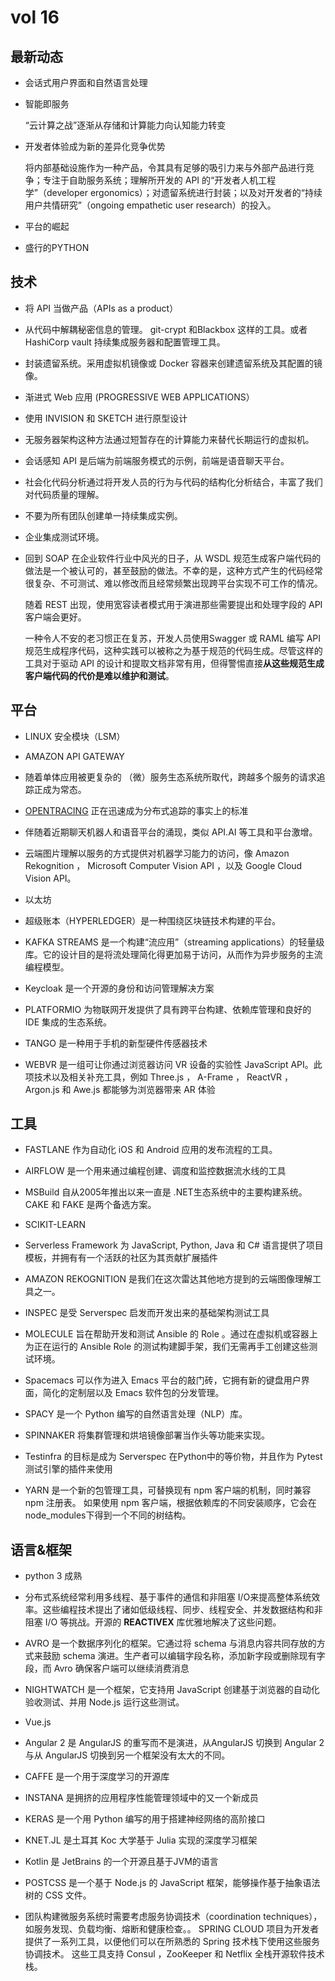 # vol 16



## 最新动态

- 会话式用户界面和自然语言处理

- 智能即服务

  “云计算之战”逐渐从存储和计算能力向认知能力转变

- 开发者体验成为新的差异化竞争优势

  将内部基础设施作为一种产品，令其具有足够的吸引力来与外部产品进行竞争；专注于自助服务系统；理解所开发的 API 的“开发者人机工程学”（developer ergonomics）；对遗留系统进行封装；以及对开发者的“持续用户共情研究”（ongoing empathetic user research）的投入。

- 平台的崛起

- 盛行的PYTHON



## 技术

- 将 API 当做产品（APIs as a product）

- 从代码中解耦秘密信息的管理。 git-crypt 和Blackbox 这样的工具。或者HashiCorp vault 持续集成服务器和配置管理工具。
- 封装遗留系统。采用虚拟机镜像或 Docker 容器来创建遗留系统及其配置的镜像。

- 渐进式 Web 应用 (PROGRESSIVE WEB APPLICATIONS）

- 使用 INVISION 和 SKETCH 进行原型设计

- 无服务器架构这种方法通过短暂存在的计算能力来替代长期运行的虚拟机。

- 会话感知 API 是后端为前端服务模式的示例，前端是语音聊天平台。
- 社会化代码分析通过将开发人员的行为与代码的结构化分析结合，丰富了我们对代码质量的理解。

- 不要为所有团队创建单一持续集成实例。

- 企业集成测试环境。

- 回到 SOAP 在企业软件行业中风光的日子，从 WSDL 规范生成客户端代码的做法是一个被认可的，甚至鼓励的做法。不幸的是，这种方式产生的代码经常很复杂、不可测试、难以修改而且经常频繁出现跨平台实现不可工作的情况。

  随着 REST 出现，使用宽容读者模式用于演进那些需要提出和处理字段的 API 客户端会更好。

  一种令人不安的老习惯正在复苏，开发人员使用Swagger 或 RAML 编写 API 规范生成程序代码，这种实践可以被称之为基于规范的代码生成。尽管这样的工具对于驱动 API 的设计和提取文档非常有用，但得警惕直接**从这些规范生成客户端代码的代价是难以维护和测试**。

## 平台

-  LINUX 安全模块（LSM）
- AMAZON API GATEWAY 
- 随着单体应用被更复杂的 （微）服务生态系统所取代，跨越多个服务的请求追踪正成为常态。
- [OPENTRACING](http://opentracing.io/) 正在迅速成为分布式追踪的事实上的标准

- 伴随着近期聊天机器人和语音平台的涌现，类似 API.AI 等工具和平台激增。
- 云端图片理解以服务的方式提供对机器学习能力的访问，像 Amazon Rekognition ， Microsoft Computer Vision API ，以及 Google Cloud Vision API。
- 以太坊
- 超级账本（HYPERLEDGER）是一种围绕区块链技术构建的平台。
- KAFKA STREAMS 是一个构建“流应用”（streaming applications）的轻量级库。它的设计目的是将流处理简化得更加易于访问，从而作为异步服务的主流编程模型。
- Keycloak 是一个开源的身份和访问管理解决方案

- PLATFORMIO 为物联网开发提供了具有跨平台构建、依赖库管理和良好的 IDE 集成的生态系统。
- TANGO 是一种用于手机的新型硬件传感器技术

- WEBVR 是一组可让你通过浏览器访问 VR 设备的实验性 JavaScript API。此项技术以及相关补充工具，例如 Three.js ， A-Frame ， ReactVR ，Argon.js 和 Awe.js 都能够为浏览器带来 AR 体验

## 工具

- FASTLANE 作为自动化 iOS 和 Android 应用的发布流程的工具。

- AIRFLOW 是一个用来通过编程创建、调度和监控数据流水线的工具

- MSBuild 自从2005年推出以来一直是 .NET生态系统中的主要构建系统。CAKE 和 FAKE 是两个备选方案。

- SCIKIT-LEARN 

- Serverless Framework 为 JavaScript, Python, Java 和 C# 语言提供了项目模板，并拥有有一个活跃的社区为其贡献扩展插件

- AMAZON REKOGNITION 是我们在这次雷达其他地方提到的云端图像理解工具之一。

- INSPEC 是受 Serverspec 启发而开发出来的基础架构测试工具

- MOLECULE 旨在帮助开发和测试 Ansible 的 Role 。通过在虚拟机或容器上为正在运行的 Ansible Role 的测试构建脚手架，我们无需再手工创建这些测试环境。
-  Spacemacs 可以作为进入 Emacs 平台的敲门砖，它拥有新的键盘用户界面，简化的定制层以及 Emacs 软件包的分发管理。
- SPACY 是一个 Python 编写的自然语言处理（NLP）库。

- SPINNAKER 将集群管理和烘培镜像部署当作头等功能来实现。

- Testinfra 的目标是成为 Serverspec 在Python中的等价物，并且作为 Pytest测试引擎的插件来使用

- YARN 是一个新的包管理工具，可替换现有 npm 客户端的机制，同时兼容 npm 注册表。 如果使用 npm 客户端，根据依赖库的不同安装顺序，它会在 node_modules下得到一个不同的树结构。



## 语言&框架

- python 3 成熟
- 分布式系统经常利用多线程、基于事件的通信和非阻塞 I/O来提高整体系统效率。这些编程技术提出了诸如低级线程、同步、线程安全、并发数据结构和非阻塞 I/O 等挑战。开源的 **REACTIVEX** 库优雅地解决了这些问题。

- AVRO 是一个数据序列化的框架。它通过将 schema 与消息内容共同存放的方式来鼓励 schema 演进。生产者可以编辑字段名称，添加新字段或删除现有字段，而 Avro 确保客户端可以继续消费消息

- NIGHTWATCH 是一个框架，它支持用 JavaScript 创建基于浏览器的自动化验收测试、并用 Node.js 运行这些测试。
- Vue.js
- Angular 2 是 AngularJS 的重写而不是演进，从AngularJS 切换到 Angular 2 与从 AngularJS 切换到另一个框架没有太大的不同。

- CAFFE 是一个用于深度学习的开源库
- INSTANA 是拥挤的应用程序性能管理领域中的又一个新成员

- KERAS 是一个用 Python 编写的用于搭建神经网络的高阶接口

- KNET.JL 是土耳其 Koc 大学基于 Julia 实现的深度学习框架

- Kotlin 是 JetBrains 的一个开源且基于JVM的语言
- POSTCSS 是一个基于 Node.js 的 JavaScript 框架，能够操作基于抽象语法树的 CSS 文件。
- 团队构建微服务系统时需要考虑服务协调技术（coordination techniques），如服务发现、负载均衡、熔断和健康检查。。 SPRING CLOUD 项目为开发者提供了一系列工具，以便他们可以在所熟悉的 Spring 技术栈下使用这些服务协调技术。 这些工具支持 Consul ，ZooKeeper 和 Netflix 全栈开源软件技术栈。